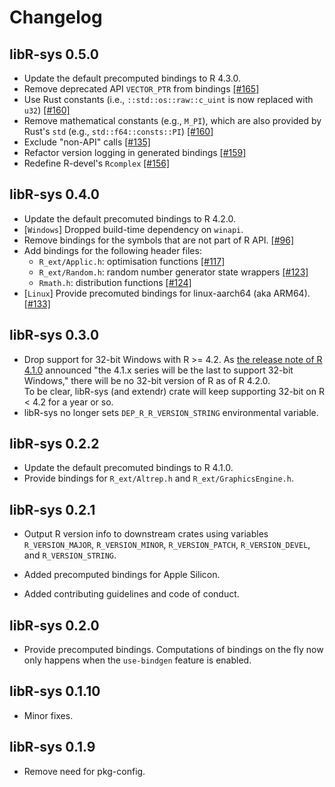 # Changelog

## libR-sys 0.5.0

- Update the default precomputed bindings to R 4.3.0.
- Remove deprecated API `VECTOR_PTR` from bindings [[#165]](https://github.com/extendr/libR-sys/pull/165)
- Use Rust constants (i.e., `::std::os::raw::c_uint` is now replaced with `u32`) [[#160]](https://github.com/extendr/libR-sys/pull/160)
- Remove mathematical constants (e.g., `M_PI`), which are also provided by Rust's `std` (e.g., `std::f64::consts::PI`) [[#160]](https://github.com/extendr/libR-sys/pull/160)
- Exclude "non-API" calls [[#135]](https://github.com/extendr/libR-sys/pull/135)
- Refactor version logging in generated bindings [[#159]](https://github.com/extendr/libR-sys/pull/159)
- Redefine R-devel's `Rcomplex` [[#156]](https://github.com/extendr/libR-sys/pull/156)

## libR-sys 0.4.0

- Update the default precomuted bindings to R 4.2.0.
- [`Windows`] Dropped build-time dependency on `winapi`.
- Remove bindings for the symbols that are not part of R API. [[#96]](https://github.com/extendr/libR-sys/pull/96)
- Add bindings for the following header files:
  - `R_ext/Applic.h`: optimisation functions [[#117]](https://github.com/extendr/libR-sys/pull/117)
  - `R_ext/Random.h`: random number generator state wrappers [[#123]](https://github.com/extendr/libR-sys/pull/123)
  - `Rmath.h`: distribution functions [[#124]](https://github.com/extendr/libR-sys/pull/124)
- [`Linux`] Provide precomuted bindings for linux-aarch64 (aka ARM64). [[#133]](https://github.com/extendr/libR-sys/pull/133)

## libR-sys 0.3.0

- Drop support for 32-bit Windows with R >= 4.2. As
  [the release note of R 4.1.0](https://stat.ethz.ch/pipermail/r-announce/2021/000670.html)
  announced "the 4.1.x series will be the last to support 32-bit Windows,"
  there will be no 32-bit version of R as of R 4.2.0.  
  To be clear, libR-sys (and extendr) crate will keep supporting 32-bit on R <
  4.2 for a year or so.
- libR-sys no longer sets `DEP_R_R_VERSION_STRING` environmental variable.

## libR-sys 0.2.2

- Update the default precomuted bindings to R 4.1.0.
- Provide bindings for `R_ext/Altrep.h` and `R_ext/GraphicsEngine.h`.

## libR-sys 0.2.1

- Output R version info to downstream crates using variables `R_VERSION_MAJOR`,
 `R_VERSION_MINOR`, `R_VERSION_PATCH`, `R_VERSION_DEVEL`, and `R_VERSION_STRING`.

- Added precomputed bindings for Apple Silicon.

- Added contributing guidelines and code of conduct.

## libR-sys 0.2.0

- Provide precomputed bindings. Computations of bindings on the fly now only
  happens when the `use-bindgen` feature is enabled.

## libR-sys 0.1.10

- Minor fixes.

## libR-sys 0.1.9

- Remove need for pkg-config.
